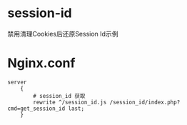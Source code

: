 # session-id
禁用清理Cookies后还原Session Id示例

# Nginx.conf
```
server  
    {  
        # session_id 获取  
        rewrite ^/session_id.js /session_id/index.php?cmd=get_session_id last;  
    }
```

